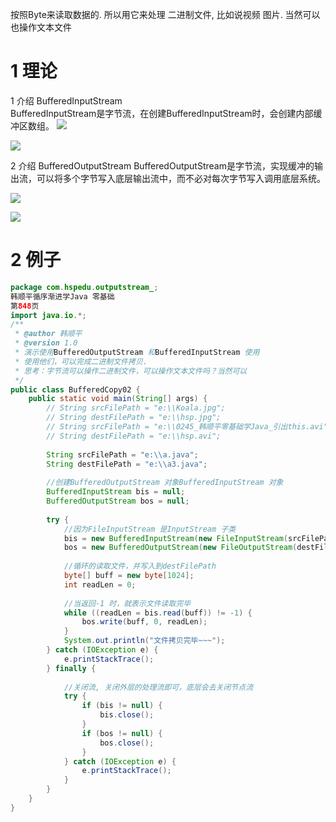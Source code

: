 
按照Byte来读取数据的. 所以用它来处理 二进制文件, 比如说视频 图片. 
当然可以 也操作文本文件

# 1 理论

1 介绍 BufferedInputStream  
BufferedInputStream是字节流，在创建BufferedInputStream时，会创建内部缓冲区数组。
![](https://img-blog.csdnimg.cn/bfd2ce3146774834a9b373dd43191d4f.png?x-oss-process=image/watermark,type_d3F5LXplbmhlaQ,shadow_50,text_Q1NETiBA5aWI5pav5p2O5YWI55Sf,size_11,color_FFFFFF,t_70,g_se,x_16)

![](https://img-blog.csdnimg.cn/63f96fec09c444b3b59c25153b906a12.png?x-oss-process=image/watermark,type_d3F5LXplbmhlaQ,shadow_50,text_Q1NETiBA5aWI5pav5p2O5YWI55Sf,size_13,color_FFFFFF,t_70,g_se,x_16)


2 介绍 BufferedOutputStream
BufferedOutputStream是字节流，实现缓冲的输出流，可以将多个字节写入底层输出流中，而不必对每次字节写入调用底层系统。

![](https://img-blog.csdnimg.cn/7be0b5b4e5264ae1adf644c20d831144.png?x-oss-process=image/watermark,type_d3F5LXplbmhlaQ,shadow_50,text_Q1NETiBA5aWI5pav5p2O5YWI55Sf,size_10,color_FFFFFF,t_70,g_se,x_16)


![](https://img-blog.csdnimg.cn/b87b12999ed2495895b203c0c80276dc.png?x-oss-process=image/watermark,type_d3F5LXplbmhlaQ,shadow_50,text_Q1NETiBA5aWI5pav5p2O5YWI55Sf,size_15,color_FFFFFF,t_70,g_se,x_16)

# 2 例子

```java
package com.hspedu.outputstream_;
韩顺平循序渐进学Java 零基础
第848页
import java.io.*;
/**
 * @author 韩顺平
 * @version 1.0
 * 演示使用BufferedOutputStream 和BufferedInputStream 使用
 * 使用他们，可以完成二进制文件拷贝.
 * 思考：字节流可以操作二进制文件，可以操作文本文件吗？当然可以
 */
public class BufferedCopy02 {
    public static void main(String[] args) {
        // String srcFilePath = "e:\\Koala.jpg";
        // String destFilePath = "e:\\hsp.jpg";
        // String srcFilePath = "e:\\0245_韩顺平零基础学Java_引出this.avi";
        // String destFilePath = "e:\\hsp.avi";
        
        String srcFilePath = "e:\\a.java";
        String destFilePath = "e:\\a3.java";
        
        //创建BufferedOutputStream 对象BufferedInputStream 对象
        BufferedInputStream bis = null;
        BufferedOutputStream bos = null;
        
        try {
            //因为FileInputStream 是InputStream 子类
            bis = new BufferedInputStream(new FileInputStream(srcFilePath));
            bos = new BufferedOutputStream(new FileOutputStream(destFilePath));
            
            //循环的读取文件，并写入到destFilePath
            byte[] buff = new byte[1024];
            int readLen = 0;
            
            //当返回-1 时，就表示文件读取完毕
            while ((readLen = bis.read(buff)) != -1) {
                bos.write(buff, 0, readLen);
            }
            System.out.println("文件拷贝完毕~~~");
        } catch (IOException e) {
            e.printStackTrace();
        } finally {
        
            //关闭流, 关闭外层的处理流即可，底层会去关闭节点流
            try {
                if (bis != null) {
                    bis.close();
                }
                if (bos != null) {
                    bos.close();
                }
            } catch (IOException e) {
                e.printStackTrace();
            }
        }
    }
}
```